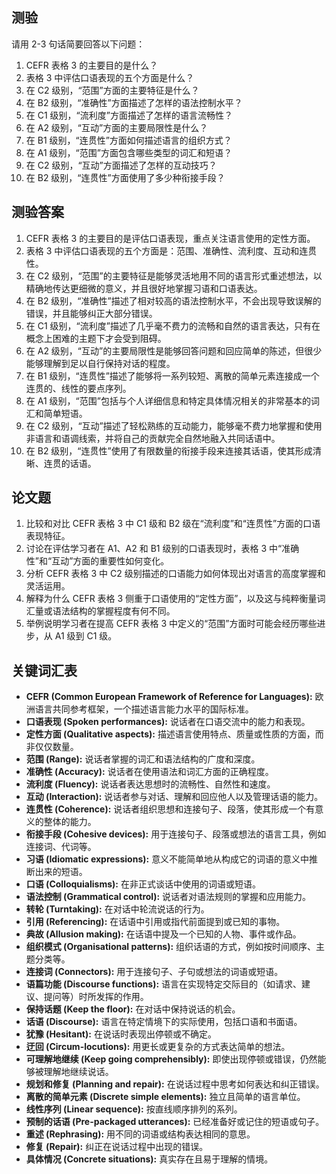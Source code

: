 
## 测验

请用 2-3 句话简要回答以下问题：

1. CEFR 表格 3 的主要目的是什么？
2. 表格 3 中评估口语表现的五个方面是什么？
3. 在 C2 级别，“范围”方面的主要特征是什么？
4. 在 B2 级别，“准确性”方面描述了怎样的语法控制水平？
5. 在 C1 级别，“流利度”方面描述了怎样的语言流畅性？
6. 在 A2 级别，“互动”方面的主要局限性是什么？
7. 在 B1 级别，“连贯性”方面如何描述语言的组织方式？
8. 在 A1 级别，“范围”方面包含哪些类型的词汇和短语？
9. 在 C2 级别，“互动”方面描述了怎样的互动技巧？
10. 在 B2 级别，“连贯性”方面使用了多少种衔接手段？

## 测验答案

1. CEFR 表格 3 的主要目的是评估口语表现，重点关注语言使用的定性方面。
2. 表格 3 中评估口语表现的五个方面是：范围、准确性、流利度、互动和连贯性。
3. 在 C2 级别，“范围”的主要特征是能够灵活地用不同的语言形式重述想法，以精确地传达更细微的意义，并且很好地掌握习语和口语表达。
4. 在 B2 级别，“准确性”描述了相对较高的语法控制水平，不会出现导致误解的错误，并且能够纠正大部分错误。
5. 在 C1 级别，“流利度”描述了几乎毫不费力的流畅和自然的语言表达，只有在概念上困难的主题下才会受到阻碍。
6. 在 A2 级别，“互动”的主要局限性是能够回答问题和回应简单的陈述，但很少能够理解到足以自行保持对话的程度。
7. 在 B1 级别，“连贯性”描述了能够将一系列较短、离散的简单元素连接成一个连贯的、线性的要点序列。
8. 在 A1 级别，“范围”包括与个人详细信息和特定具体情况相关的非常基本的词汇和简单短语。
9. 在 C2 级别，“互动”描述了轻松熟练的互动能力，能够毫不费力地掌握和使用非语言和语调线索，并将自己的贡献完全自然地融入共同话语中。
10. 在 B2 级别，“连贯性”使用了有限数量的衔接手段来连接其话语，使其形成清晰、连贯的话语。

## 论文题

1. 比较和对比 CEFR 表格 3 中 C1 级和 B2 级在“流利度”和“连贯性”方面的口语表现特征。
2. 讨论在评估学习者在 A1、A2 和 B1 级别的口语表现时，表格 3 中“准确性”和“互动”方面的重要性如何变化。
3. 分析 CEFR 表格 3 中 C2 级别描述的口语能力如何体现出对语言的高度掌握和灵活运用。
4. 解释为什么 CEFR 表格 3 侧重于口语使用的“定性方面”，以及这与纯粹衡量词汇量或语法结构的掌握程度有何不同。
5. 举例说明学习者在提高 CEFR 表格 3 中定义的“范围”方面时可能会经历哪些进步，从 A1 级到 C1 级。

## 关键词汇表

- **CEFR (Common European Framework of Reference for Languages):** 欧洲语言共同参考框架，一个描述语言能力水平的国际标准。
- **口语表现 (Spoken performances):** 说话者在口语交流中的能力和表现。
- **定性方面 (Qualitative aspects):** 描述语言使用特点、质量或性质的方面，而非仅仅数量。
- **范围 (Range):** 说话者掌握的词汇和语法结构的广度和深度。
- **准确性 (Accuracy):** 说话者在使用语法和词汇方面的正确程度。
- **流利度 (Fluency):** 说话者表达思想时的流畅性、自然性和速度。
- **互动 (Interaction):** 说话者参与对话、理解和回应他人以及管理话语的能力。
- **连贯性 (Coherence):** 说话者组织思想和连接句子、段落，使其形成一个有意义的整体的能力。
- **衔接手段 (Cohesive devices):** 用于连接句子、段落或想法的语言工具，例如连接词、代词等。
- **习语 (Idiomatic expressions):** 意义不能简单地从构成它的词语的意义中推断出来的短语。
- **口语 (Colloquialisms):** 在非正式谈话中使用的词语或短语。
- **语法控制 (Grammatical control):** 说话者对语法规则的掌握和应用能力。
- **转轮 (Turntaking):** 在对话中轮流说话的行为。
- **引用 (Referencing):** 在话语中引用或指代前面提到或已知的事物。
- **典故 (Allusion making):** 在话语中提及一个已知的人物、事件或作品。
- **组织模式 (Organisational patterns):** 组织话语的方式，例如按时间顺序、主题分类等。
- **连接词 (Connectors):** 用于连接句子、子句或想法的词语或短语。
- **语篇功能 (Discourse functions):** 语言在实现特定交际目的（如请求、建议、提问等）时所发挥的作用。
- **保持话题 (Keep the floor):** 在对话中保持说话的机会。
- **话语 (Discourse):** 语言在特定情境下的实际使用，包括口语和书面语。
- **犹豫 (Hesitant):** 在说话时表现出停顿或不确定。
- **迂回 (Circum-locutions):** 用更长或更复杂的方式表达简单的想法。
- **可理解地继续 (Keep going comprehensibly):** 即使出现停顿或错误，仍然能够被理解地继续说话。
- **规划和修复 (Planning and repair):** 在说话过程中思考如何表达和纠正错误。
- **离散的简单元素 (Discrete simple elements):** 独立且简单的语言单位。
- **线性序列 (Linear sequence):** 按直线顺序排列的系列。
- **预制的话语 (Pre-packaged utterances):** 已经准备好或记住的短语或句子。
- **重述 (Rephrasing):** 用不同的词语或结构表达相同的意思。
- **修复 (Repair):** 纠正在说话过程中出现的错误。
- **具体情况 (Concrete situations):** 真实存在且易于理解的情境。
